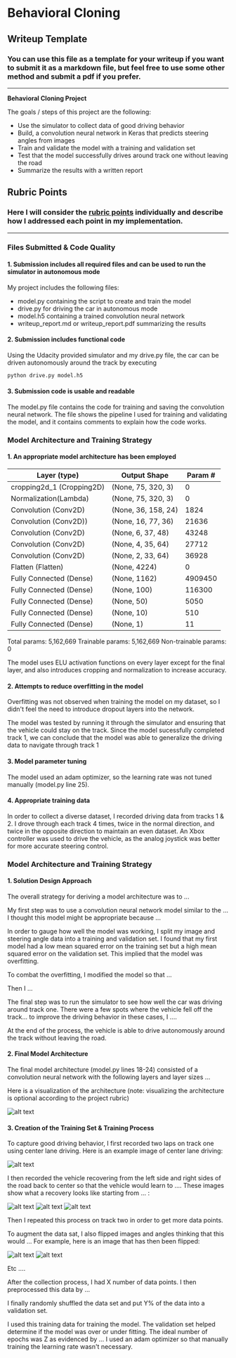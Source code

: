 # **Behavioral Cloning** 

## Writeup Template

### You can use this file as a template for your writeup if you want to submit it as a markdown file, but feel free to use some other method and submit a pdf if you prefer.

---

**Behavioral Cloning Project**

The goals / steps of this project are the following:
* Use the simulator to collect data of good driving behavior
* Build, a convolution neural network in Keras that predicts steering angles from images
* Train and validate the model with a training and validation set
* Test that the model successfully drives around track one without leaving the road
* Summarize the results with a written report


[//]: # (Image References)

[image1]: ./examples/placeholder.png "Model Visualization"
[image2]: ./examples/placeholder.png "Grayscaling"
[image3]: ./examples/placeholder_small.png "Recovery Image"
[image4]: ./examples/placeholder_small.png "Recovery Image"
[image5]: ./examples/placeholder_small.png "Recovery Image"
[image6]: ./examples/placeholder_small.png "Normal Image"
[image7]: ./examples/placeholder_small.png "Flipped Image"

## Rubric Points
### Here I will consider the [rubric points](https://review.udacity.com/#!/rubrics/432/view) individually and describe how I addressed each point in my implementation.  

---
### Files Submitted & Code Quality

#### 1. Submission includes all required files and can be used to run the simulator in autonomous mode

My project includes the following files:
* model.py containing the script to create and train the model
* drive.py for driving the car in autonomous mode
* model.h5 containing a trained convolution neural network 
* writeup_report.md or writeup_report.pdf summarizing the results

#### 2. Submission includes functional code
Using the Udacity provided simulator and my drive.py file, the car can be driven autonomously around the track by executing 
```sh
python drive.py model.h5
```

#### 3. Submission code is usable and readable

The model.py file contains the code for training and saving the convolution neural network. The file shows the pipeline I used for training and validating the model, and it contains comments to explain how the code works.

### Model Architecture and Training Strategy

#### 1. An appropriate model architecture has been employed

Layer (type)| Output Shape | Param # 
---|---|---
cropping2d_1 (Cropping2D) | (None, 75, 320, 3) | 0 
Normalization(Lambda) | (None, 75, 320, 3) | 0         
Convolution (Conv2D) | (None, 36, 158, 24) | 1824      
Convolution (Conv2D)) | (None, 16, 77, 36) | 21636     
Convolution (Conv2D) | (None, 6, 37, 48) | 43248     
Convolution (Conv2D) | (None, 4, 35, 64) | 27712     
Convolution (Conv2D) | (None, 2, 33, 64) | 36928     
Flatten (Flatten) | (None, 4224) | 0         
Fully Connected (Dense) | (None, 1162) | 4909450   
Fully Connected (Dense) | (None, 100) | 116300    
Fully Connected (Dense) | (None, 50) | 5050      
Fully Connected (Dense) | (None, 10) | 510       
Fully Connected (Dense) | (None, 1) | 11      

Total params: 5,162,669
Trainable params: 5,162,669
Non-trainable params: 0

The model uses ELU activation functions on every layer except for the final layer, and also introduces cropping and normalization to increase accuracy.

#### 2. Attempts to reduce overfitting in the model

Overfitting was not observed when training the model on my dataset, so I didn't feel the need to introduce dropout layers into the network.

The model was tested by running it through the simulator and ensuring that the vehicle could stay on the track. Since the model sucessfully completed track 1, we can conclude that the model was able to generalize the driving data to navigate through track 1

#### 3. Model parameter tuning

The model used an adam optimizer, so the learning rate was not tuned manually (model.py line 25).

#### 4. Appropriate training data

In order to collect a diverse dataset, I recorded driving data from tracks 1 & 2. I drove through each track 4 times, twice in the normal direction, and twice in the opposite direction to maintain an even dataset. An Xbox controller was used to drive the vehicle, as the analog joystick was better for more accurate steering control. 

### Model Architecture and Training Strategy

#### 1. Solution Design Approach

The overall strategy for deriving a model architecture was to ...

My first step was to use a convolution neural network model similar to the ... I thought this model might be appropriate because ...

In order to gauge how well the model was working, I split my image and steering angle data into a training and validation set. I found that my first model had a low mean squared error on the training set but a high mean squared error on the validation set. This implied that the model was overfitting. 

To combat the overfitting, I modified the model so that ...

Then I ... 

The final step was to run the simulator to see how well the car was driving around track one. There were a few spots where the vehicle fell off the track... to improve the driving behavior in these cases, I ....

At the end of the process, the vehicle is able to drive autonomously around the track without leaving the road.

#### 2. Final Model Architecture

The final model architecture (model.py lines 18-24) consisted of a convolution neural network with the following layers and layer sizes ...

Here is a visualization of the architecture (note: visualizing the architecture is optional according to the project rubric)

![alt text][image1]

#### 3. Creation of the Training Set & Training Process

To capture good driving behavior, I first recorded two laps on track one using center lane driving. Here is an example image of center lane driving:

![alt text][image2]

I then recorded the vehicle recovering from the left side and right sides of the road back to center so that the vehicle would learn to .... These images show what a recovery looks like starting from ... :

![alt text][image3]
![alt text][image4]
![alt text][image5]

Then I repeated this process on track two in order to get more data points.

To augment the data sat, I also flipped images and angles thinking that this would ... For example, here is an image that has then been flipped:

![alt text][image6]
![alt text][image7]

Etc ....

After the collection process, I had X number of data points. I then preprocessed this data by ...


I finally randomly shuffled the data set and put Y% of the data into a validation set. 

I used this training data for training the model. The validation set helped determine if the model was over or under fitting. The ideal number of epochs was Z as evidenced by ... I used an adam optimizer so that manually training the learning rate wasn't necessary.
